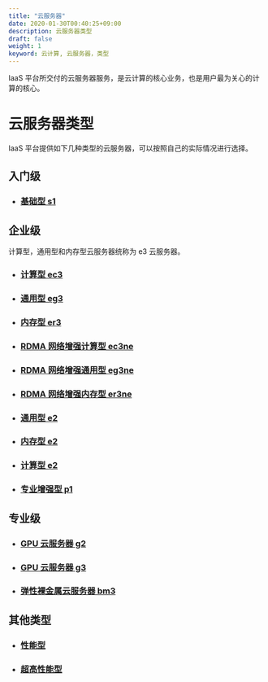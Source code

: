 ```yaml
---
title: "云服务器"
date: 2020-01-30T00:40:25+09:00
description: 云服务器类型
draft: false
weight: 1
keyword: 云计算, 云服务器，类型
---
```


IaaS 平台所交付的云服务器服务，是云计算的核心业务，也是用户最为关心的计算的核心。

# 云服务器类型

IaaS 平台提供如下几种类型的云服务器，可以按照自己的实际情况进行选择。

## 入门级

- ### [基础型 s1](../../intro/basic/#基础型-s1)

## 企业级

计算型，通用型和内存型云服务器统称为 e3 云服务器。

- ### [计算型 ec3](../../intro/enterprise/#计算型-ec3)

- ### [通用型 eg3](../../intro/enterprise/#通用型-eg3)

- ### [内存型 er3](../../intro/enterprise/#内存型-er3)

- ### [RDMA 网络增强计算型 ec3ne](../../intro/enterprise/#网络增强计算型-ec3ne)

- ### [RDMA 网络增强通用型 eg3ne](../../intro/enterprise/#网络增强通用型-eg3ne)

- ### [RDMA 网络增强内存型 er3ne](../../intro/enterprise/#网络增强内存型-er3ne)

- ### [通用型 e2](../../intro/enterprise/#通用型-e2)

- ### [内存型 e2](../../intro/enterprise/#内存型-e2)

- ### [计算型 e2](../../intro/enterprise/#计算型-e2)

- ### [专业增强型 p1](../../intro/enterprise/#专业增强型-p1)

## 专业级

- ### [GPU 云服务器 g2](../../intro/professional/#gpu云服务器-g2)

- ### [GPU 云服务器 g3](../../intro/professional/#gpu云服务器-g3)

- ### [弹性裸金属云服务器 bm3](../../intro/professional/#弹性裸金属云服务器-bm3)

## 其他类型

- ### [性能型](../../intro/other/#性能型)

- ### [超高性能型](../../intro/other/#超高性能型)
